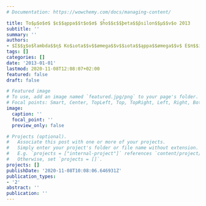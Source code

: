 ```yaml
---
# Documentation: https://wowchemy.com/docs/managing-content/

title: Το$μ$ο$σ$ $ε$$ąppa$$τ$ο$σ$ $h̊o$$ε$$þeta$$p̆silon$$μ$$ν$ο 2013
subtitle: ''
summary: ''
authors:
- $Σ$$χ$ο$łambda$$η$ Κο$ıota$$ν$$ømega$$ν$$ıota$$ąppa$$ømega$$ν$ Ε$π$$ıota$$σ$$τ$$η$$μ$$ømega$$ν$
tags: []
categories: []
date: '2013-01-01'
lastmod: 2020-11-08T12:08:07+02:00
featured: false
draft: false

# Featured image
# To use, add an image named `featured.jpg/png` to your page's folder.
# Focal points: Smart, Center, TopLeft, Top, TopRight, Left, Right, BottomLeft, Bottom, BottomRight.
image:
  caption: ''
  focal_point: ''
  preview_only: false

# Projects (optional).
#   Associate this post with one or more of your projects.
#   Simply enter your project's folder or file name without extension.
#   E.g. `projects = ["internal-project"]` references `content/project/deep-learning/index.md`.
#   Otherwise, set `projects = []`.
projects: []
publishDate: '2020-11-08T10:08:06.646931Z'
publication_types:
- '2'
abstract: ''
publication: ''
---
```

